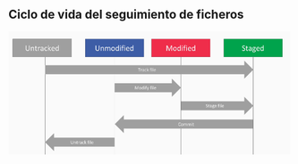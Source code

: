 ## Ciclo de vida del seguimiento de ficheros

![trackfiles](media/tracking_ficheros_ciclo_vida.png) 